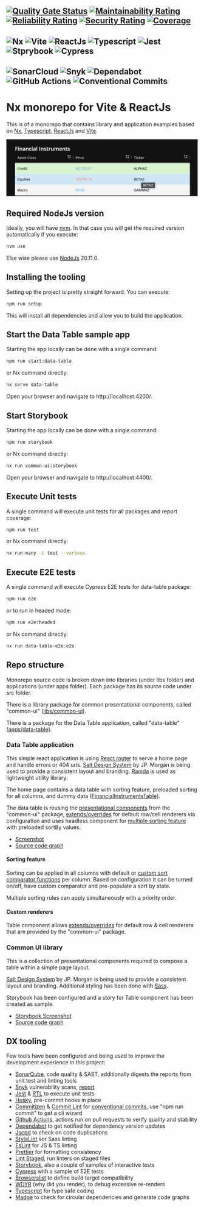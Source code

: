 ## [![Quality Gate Status](https://sonarcloud.io/api/project_badges/measure?project=bardius_nx-vite-react&metric=alert_status)](https://sonarcloud.io/summary/new_code?id=bardius_nx-vite-react) [![Maintainability Rating](https://sonarcloud.io/api/project_badges/measure?project=bardius_nx-vite-react&metric=sqale_rating)](https://sonarcloud.io/summary/new_code?id=bardius_nx-vite-react) [![Reliability Rating](https://sonarcloud.io/api/project_badges/measure?project=bardius_nx-vite-react&metric=reliability_rating)](https://sonarcloud.io/summary/new_code?id=bardius_nx-vite-react) [![Security Rating](https://sonarcloud.io/api/project_badges/measure?project=bardius_nx-vite-react&metric=security_rating)](https://sonarcloud.io/summary/new_code?id=bardius_nx-vite-react) [![Coverage](https://sonarcloud.io/api/project_badges/measure?project=bardius_nx-vite-react&metric=coverage)](https://sonarcloud.io/summary/new_code?id=bardius_nx-vite-react) 

## ![Nx](https://img.shields.io/badge/Nx-143055.svg?style=for-the-badge&logo=Nx&logoColor=white) ![Vite](https://img.shields.io/badge/Vite-646CFF.svg?style=for-the-badge&logo=Vite&logoColor=white) ![ReactJs](https://img.shields.io/badge/React-61DAFB.svg?style=for-the-badge&logo=React&logoColor=black) ![Typescript](https://img.shields.io/badge/TypeScript-3178C6.svg?style=for-the-badge&logo=TypeScript&logoColor=white) ![Jest](https://img.shields.io/badge/Jest-C21325.svg?style=for-the-badge&logo=Jest&logoColor=white) ![Stprybook](https://img.shields.io/badge/Storybook-FF4785.svg?style=for-the-badge&logo=Storybook&logoColor=white) ![Cypress](https://img.shields.io/badge/Cypress-69D3A7.svg?style=for-the-badge&logo=Cypress&logoColor=white)

## ![SonarCloud](https://img.shields.io/badge/SonarCloud-F3702A.svg?style=for-the-badge&logo=SonarCloud&logoColor=white) ![Snyk](https://img.shields.io/badge/Snyk-4C4A73.svg?style=for-the-badge&logo=Snyk&logoColor=white) ![Dependabot](https://img.shields.io/badge/dependabot-025E8C?style=for-the-badge&logo=dependabot&logoColor=white) ![GitHub Actions](https://img.shields.io/badge/github%20actions-%232671E5.svg?style=for-the-badge&logo=githubactions&logoColor=white) ![Conventional Commits](https://img.shields.io/badge/Conventional%20Commits-FE5196.svg?style=for-the-badge&logo=Conventional-Commits&logoColor=white)

# Nx monorepo for Vite & ReactJs

This is of a monorepo that contains library and application examples based on
[Nx][nx_link], [Typescript][ts_link], [ReactJs][react_link] and [Vite][vite_link].

<img alt="Data Table" width="512" src="https://raw.githubusercontent.com/bardius/nx-vite-react/main/screenshots/intro.png">

## Required NodeJs version

Ideally, you will have [nvm][nvm_link]. In that case you will get the required version automatically if you execute:

```bash
nvm use
```

Else wise please use [NodeJs][node_link] 20.11.0.

## Installing the tooling

Setting up the project is pretty straight forward. You can execute:

```bash
npm run setup
```

This will install all dependencies and allow you to build the application.

## Start the Data Table sample app

Starting the app locally can be done with a single command:

```bash
npm run start:data-table
```

or Nx command directly:

```bash
nx serve data-table
```

Open your browser and navigate to http://localhost:4200/.

## Start Storybook

Starting the app locally can be done with a single command:

```bash
npm run storybook
```

or Nx command directly:

```bash
nx run common-ui:storybook
```

Open your browser and navigate to http://localhost:4400/.

## Execute Unit tests

A single command will execute unit tests for all packages and report coverage:

```bash
npm run test
```

or Nx command directly:

```bash
nx run-many -t test --verbose
```

## Execute E2E tests

A single command will execute Cypress E2E tests for data-table package:

```bash
npm run e2e
```

or to run in headed mode:

```bash
npm run e2e:headed
```

or Nx command directly:

```bash
nx run data-table-e2e:e2e
```

## Repo structure

Monorepo source code is broken down into libraries (under libs folder) and applications (under apps folder).
Each package has its source code under src folder.

There is a library package for common presentational components, called "common-ui" ([libs/common-ui][common_ui_link]).

There is a package for the Data Table application, called "data-table" ([apps/data-table][data_table_link]).

### Data Table application

This simple react application is using [React router][react_router_link] to serve a home page and handle errors or 404 urls.
[Salt Design System][salt_ds_link] by JP. Morgan is being used to provide a consistent layout and branding.
[Ramda][ramda_link] is used as lightweight utility library.

The home page contains a data table with sorting feature, preloaded sorting for all columns, and dummy data ([FinancialInstrumentsTable][table_component_link]).

The data table is reusing the [presentational components][pc_link] from the "common-ui" package, [extends/overrides][renderers] for default row/cell renderers
via configuration and uses headless component for [multiple sorting feature][sorting_link] with preloaded sortBy values.

- [Screenshot][app_ss_link]
- [Source code graph][app_graph_link]

#### Sorting feature

Sorting can be applied in all columns with default or [custom sort comparator functions][comparator_link] per column.
Based on configuration it can be turned on/off, have custom comparator and pre-populate a sort by state.

Multiple sorting rules can apply simultaneously with a priority order.

#### Custom renderers

Table component allows [extends/overrides][renderers] for default row & cell renderers that are provided by the "common-ui" package.

### Common UI library

This is a collection of presentational components required to compose a table within a simple page layout.

[Salt Design System][salt_ds_link] by JP. Morgan is being used to provide a consistent layout and branding.
Additional styling has been done with [Sass][sass_link].

Storybook has been configured and a story for Table component has been created as sample.

- [Storybook Screenshot][storybook_ss_link]
- [Source code graph][common_ui_graph_link]

## DX tooling

Few tools have been configured and being used to improve the development experience in this project:

- [SonarQube][sonar_link], code quality & SAST, additionally digests the reports from unit test and linting tools
- [Snyk][snyk_link] vulnerability scans, [report][snyk_report_link]
- [Jest][jest_link] & [RTL][rtl_link] to execute unit tests
- [Husky][husky_link], pre-commit hooks in place
- [Commitizen][cz_link] & [Commit Lint][commit_lint_link] for [conventional commits][conventional_commits_link], use "npm run commit" to get a cli wizard
- [Github Actions][ga_link], actions run on pull requests to verify quality and stability
- [Dependabot][dependabot_link] to get notified for dependency version updates
- [Jscpd][jspd_link] to check on code duplications
- [StyleLint][stylelint_link] sor Sass linting
- [EsLint][eslint_link] for JS & TS linting
- [Prettier][prettier_link] for formatting consistency
- [Lint Staged][lint_staged_link], run linters on staged files
- [Storybook][storybook_link], also a couple of samples of interactive tests
- [Cypress][cypress_link] with a sample of E2E tests
- [Browserslist][browserlist_link] to define build target compatibility
- [WDYR][wdyr_link] (why did you render), to debug excessive re-renders
- [Typescript][ts_link] for type safe coding
- [Madge][madge_link] to check for circular dependencies and generate code graphs

<!----variables---->

[nvm_link]: https://github.com/nvm-sh/nvm
[react_router_link]: https://reactrouter.com/en/main
[salt_ds_link]: https://www.saltdesignsystem.com/salt/index
[app_ss_link]: https://github.com/bardius/nx-vite-react/tree/main/screenshots/data-table-app-home.png
[storybook_ss_link]: https://github.com/bardius/nx-vite-react/tree/main/screenshots/common-ui-storybook.png
[app_graph_link]: https://github.com/bardius/nx-vite-react/tree/main/screenshots/data-table-app-graph.svg
[common_ui_graph_link]: https://github.com/bardius/nx-vite-react/tree/main/screenshots/common-ui-graph.svg
[common_ui_link]: https://github.com/bardius/nx-vite-react/tree/main/libs/common-ui
[data_table_link]: https://github.com/bardius/nx-vite-react/tree/main/apps/data-table
[sass_link]: https://sass-lang.com/
[nx_link]: https://nx.dev/
[ts_link]: https://www.typescriptlang.org/
[react_link]: https://react.dev/
[vite_link]: https://vitejs.dev/
[node_link]: https://nodejs.org/en
[pc_link]: https://github.com/bardius/nx-vite-react/tree/main/libs/common-ui/src/lib
[renderers]: https://github.com/bardius/nx-vite-react/tree/main/apps/data-table/src/components/table
[sorting_link]: https://github.com/bardius/nx-vite-react/tree/main/apps/data-table/src/hooks/useDataSorting.ts
[sonar_link]: https://sonarcloud.io/summary/new_code?id=bardius_nx-vite-react
[comparator_link]: https://github.com/bardius/nx-vite-react/tree/main/apps/data-table/src/components/table/comparators
[ramda_link]: https://ramdajs.com/
[table_component_link]: https://github.com/bardius/nx-vite-react/tree/main/apps/data-table/components/financialInstrumentsTable
[wdyr_link]: https://www.npmjs.com/package/@welldone-software/why-did-you-render
[browserlist_link]: https://browsersl.ist/
[cypress_link]: https://www.cypress.io/
[storybook_link]: https://storybook.js.org/
[prettier_link]: https://prettier.io/
[eslint_link]: https://eslint.org/
[stylelint_link]: https://stylelint.io/
[jspd_link]: https://www.npmjs.com/package/jscpd
[dependabot_link]: https://github.com/dependabot
[lint_staged_link]: https://www.npmjs.com/package/lint-staged
[ga_link]: https://docs.github.com/en/actions
[cz_link]: https://www.npmjs.com/package/commitizen
[husky_link]: https://typicode.github.io/husky/
[jest_link]: https://jestjs.io/
[rtl_link]: https://testing-library.com/docs/react-testing-library/intro/
[madge_link]: https://www.npmjs.com/package/madge
[commit_lint_link]: https://commitlint.js.org
[conventional_commits_link]: https://www.conventionalcommits.org/en/v1.0.0/
[snyk_link]: https://snyk.io/
[snyk_report_link]: https://app.snyk.io/org/bardius/projects?groupBy=targets&searchQuery=&sortBy=highest+severity&filters[Show]=&filters[Integrations]=&filters[CollectionIds]=&before&after
